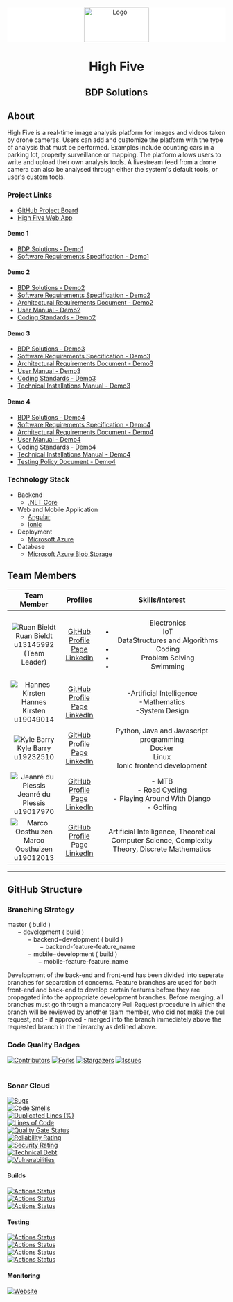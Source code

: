 
<!-- PROJECT SHIELDS -->
<!--
*** I'm using markdown "reference style" links for readability.
*** Reference links are enclosed in brackets [ ] instead of parentheses ( ).
*** See the bottom of this document for the declaration of the reference variables
*** for contributors-url, forks-url, etc. This is an optional, concise syntax you may use.
*** https://www.markdownguide.org/basic-syntax/#reference-style-links
-->

<!-- PROJECT LOGO -->


<br />
<div style="background: #ffffff">
<p align="center">
  <a href="https://github.com/COS301-SE-2021/High-Five">
    <img src="https://www.agilebridge.co.za/wp-content/uploads/2019/04/logo-head.png" alt="Logo" width="150" height="80">
  </a>
</div>
<h1 align="center">High Five</h1>
<h2 align="center">BDP Solutions</h2>





[comment]: <> (<!-- TABLE OF CONTENTS -->)

[comment]: <> (<details open="open">)

[comment]: <> (  <summary><h2 style="display: inline-block">Table of Contents</h2></summary>)

[comment]: <> (  <ol>)

[comment]: <> (    <li>)

[comment]: <> (      <a href="#about-the-project">About The Project</a>)

[comment]: <> (      <ul>)

[comment]: <> (        <li><a href="#built-with">Built With</a></li>)

[comment]: <> (      </ul>)

[comment]: <> (    </li>)

[comment]: <> (    <li>)

[comment]: <> (      <a href="#getting-started">Getting Started</a>)

[comment]: <> (      <ul>)

[comment]: <> (        <li><a href="#prerequisites">Prerequisites</a></li>)

[comment]: <> (        <li><a href="#installation">Installation</a></li>)

[comment]: <> (      </ul>)

[comment]: <> (    </li>)

[comment]: <> (    <li><a href="#usage">Usage</a></li>)

[comment]: <> (    <li><a href="#roadmap">Roadmap</a></li>)

[comment]: <> (    <li><a href="#contributing">Contributing</a></li>)

[comment]: <> (    <li><a href="#license">License</a></li>)

[comment]: <> (    <li><a href="#contact">Contact</a></li>)

[comment]: <> (    <li><a href="#acknowledgements">Acknowledgements</a></li>)

[comment]: <> (  </ol>)

[comment]: <> (</details>)



<!-- ABOUT THE PROJECT -->
## About

High Five is a real-time image analysis platform for images and videos taken by drone cameras. Users can add and customize the platform with the type of analysis that must be performed. Examples include counting cars in a parking lot, property surveillance or mapping. The platform allows users to write and upload their own analysis tools. A livestream feed from a drone camera can also be analysed through either the system's default tools, or user's custom tools.

### Project Links
* []()[GitHub Project Board](https://github.com/COS301-SE-2021/High-Five/projects/1)
* []()[High Five Web App](https://high5app.azurewebsites.net)

#### Demo 1
* []()[BDP Solutions - Demo1](https://drive.google.com/file/d/1eK1aoB-zd5L3d2GkG10BPtbhP_gGUUHX/view?usp=sharing)
* []()[Software Requirements Specification - Demo1](https://drive.google.com/file/d/1BYFmZhJphzAOLJm7mU-x7vVI2vvxT8V4/view?usp=sharing)

#### Demo 2
* []()[BDP Solutions - Demo2](https://drive.google.com/file/d/1K5mNdgFBeGa1tp_Fl8Fh_CcXkf_9zz-h/view?usp=sharing)
* []()[Software Requirements Specification - Demo2](https://drive.google.com/file/d/1pA2TqDQkoDK0Kvq6weMCwAaWwQO4EX78/view?usp=sharing)
* []()[Architectural Requirements Document - Demo2](https://drive.google.com/file/d/1x4INlpjzYA9-NPKbc0kl0ijKud58cmGo/view?usp=sharing)
* []()[User Manual - Demo2](https://drive.google.com/file/d/1AjHnnmrIYHzJ_tqd5kKdCd7cyxjT9Zpw/view?usp=sharing)
* []()[Coding Standards - Demo2](https://drive.google.com/file/d/1tvIkCgz74yAf9RBsicJtToGem8FsMj5i/view?usp=sharing)

#### Demo 3
* []()[BDP Solutions - Demo3](https://drive.google.com/file/d/1T439SdW1anhN5ABBCeN3TUSaYCtRAUYf/view?usp=sharing)
* []()[Software Requirements Specification - Demo3](https://drive.google.com/file/d/1uLGZ6yso0EESTOSO0BwXLwre_7U83pQq/view?usp=sharing)
* []()[Architectural Requirements Document - Demo3](https://drive.google.com/file/d/1865YDaMbVFa22zk9fvqJ3EPl5Junztco/view?usp=sharing)
* []()[User Manual - Demo3](https://drive.google.com/file/d/1NcWNqmqXlfQ9QIWWSMWXryCidAUOc_1p/view?usp=sharing)
* []()[Coding Standards - Demo3](https://drive.google.com/file/d/1e1-PX2OBPiQ1S_2w70eEDOxTWvQDhU5l/view?usp=sharing)
* []()[Technical Installations Manual - Demo3](https://drive.google.com/file/d/1AsGNJ7Lewy66ocaAaJBX8hny2qk_xgIF/view?usp=sharing)

#### Demo 4
* []()[BDP Solutions - Demo4]()
* []()[Software Requirements Specification - Demo4]()
* []()[Architectural Requirements Document - Demo4]()
* []()[User Manual - Demo4]()
* []()[Coding Standards - Demo4]()
* []()[Technical Installations Manual - Demo4]()
* []()[Testing Policy Document - Demo4]()


### Technology Stack
* []()Backend
    * []()[.NET Core](https://dotnet.microsoft.com/download)
* []()Web and Mobile Application
  * []()[Angular](https://angular.io/)
  * []()[Ionic](https://ionicframework.com/)
* []()Deployment
  * []()[Microsoft Azure](https://azure.microsoft.com/en-us/)
* []()Database
  * []()[Microsoft Azure Blob Storage](https://azure.microsoft.com/en-us/services/storage/blobs/)

## Team Members

| **Team Member** | **Profiles** | **Skills/Interest** 
| :-----: | :-----: | :-----: |  
| ![Ruan Bieldt](https://media-exp1.licdn.com/dms/image/C5603AQE9cfut8cq9Xw/profile-displayphoto-shrink_200_200/0/1617882468520?e=1637798400&v=beta&t=tt-gyN2Sz9wtzsNr1zMXI03fyItsa3bhDYKVBF6e_78 "Ruan Bieldt") <br/> Ruan Bieldt <br/> u13145992 <br/> (Team Leader) | [GitHub](https://github.com/ruan-bieldt) <br/> [Profile Page](https://ruan-bieldt.github.io/) <br/> [LinkedIn](https://www.linkedin.com/in/ruan-bieldt-9473ab91/) <br/> | <ul>Electronics<li>IoT</li>DataStructures and Algorithms<li>Coding</li><li>Problem Solving</li><li>Swimming</li></ul> |
| ![Hannes Kirsten](https://media-exp1.licdn.com/dms/image/C4D03AQHm-LyvastazQ/profile-displayphoto-shrink_200_200/0/1619127993907?e=1634774400&v=beta&t=LjV3QRRUvSp7DCMcrLWnSoL0Yf2niKnYDlRoKZJ3_ZM "Hannes Kirsten") <br/> Hannes Kirsten <br/> u19049014 | [GitHub](https://github.com/NJHKirsten) <br/> [Profile Page](https://njhkirsten.github.io/) <br/> [LinkedIn](https://www.linkedin.com/in/nicolaas-kirsten-362a7020b/) <br/> | -Artificial Intelligence<br/>-Mathematics<br/>-System Design |
| ![Kyle Barry](https://media-exp1.licdn.com/dms/image/C5603AQE55Xwc59w5xg/profile-displayphoto-shrink_200_200/0/1548346645069?e=1634774400&v=beta&t=OAQDg5j9H1uyH5Irs7tDCd118bxyMaAQ5pJtpK1nTO0 "Kyle Barry") <br/> Kyle Barry <br/> u19232510 | [GitHub](https://github.com/darthcerellius) <br/> [Profile Page](https://newideassolutions.com) <br/> [LinkedIn](https://www.linkedin.com/in/kyle-barry-886237179/) <br/> | Python, Java and Javascript programming <br> Docker <br> Linux <br> Ionic frontend development|
| ![Jeanré du Plessis](https://media-exp1.licdn.com/dms/image/C4D03AQEl8wcA51FtFA/profile-displayphoto-shrink_200_200/0/1624563981161?e=1637798400&v=beta&t=mLSVvSCsjpvxRkCssa3PMHL0pdF4sH9uTXJOXB_0g3c "Jeanré du Plessis") <br/> Jeanré du Plessis <br/> u19017970 <br/>| [GitHub](https://github.com/JayXD-2K) <br/> [Profile Page](https://jayxd-2k.github.io/)  <br/> [LinkedIn](https://www.linkedin.com/in/jdp2k/) <br/> | - MTB <br/> - Road Cycling <br/> - Playing Around With Django <br/> - Golfing <br/> |
| ![Marco Oosthuizen](https://media-exp1.licdn.com/dms/image/C4D03AQGC-ldtLJjoow/profile-displayphoto-shrink_200_200/0/1618479763493?e=1637798400&v=beta&t=fKP3KYVTxh5i5n_b2k9eRzDSna_TR2YVZSqqLoPSkng "Marco Oosthuizen") <br/> Marco Oosthuizen <br/> u19012013 | [GitHub](https://github.com/Marco-Oosthuizen) <br/> [Profile Page](https://marco-oosthuizen.github.io/) <br/> [LinkedIn](https://www.linkedin.com/in/marco-oosthuizen-369b9320b/) <br/> | Artificial Intelligence, Theoretical Computer Science, Complexity Theory, Discrete Mathematics |

---

## GitHub Structure

### Branching Strategy

master ( build )
</br>
&nbsp;&nbsp;&nbsp;&nbsp;&nbsp;&nbsp;− development ( build )
</br>
&nbsp;&nbsp;&nbsp;&nbsp;&nbsp;&nbsp;&nbsp;&nbsp;&nbsp;&nbsp;&nbsp;&nbsp;− backend−development ( build )
</br>
&nbsp;&nbsp;&nbsp;&nbsp;&nbsp;&nbsp;&nbsp;&nbsp;&nbsp;&nbsp;&nbsp;&nbsp;&nbsp;&nbsp;&nbsp;&nbsp;&nbsp;&nbsp;&nbsp;− backend-feature-feature_name
</br>
&nbsp;&nbsp;&nbsp;&nbsp;&nbsp;&nbsp;&nbsp;&nbsp;&nbsp;&nbsp;&nbsp;&nbsp;− mobile−development ( build )
</br>
&nbsp;&nbsp;&nbsp;&nbsp;&nbsp;&nbsp;&nbsp;&nbsp;&nbsp;&nbsp;&nbsp;&nbsp;&nbsp;&nbsp;&nbsp;&nbsp;&nbsp;&nbsp;− mobile-feature-feature_name

Development of the back-end and front-end has been divided into seperate branches for separation
of concerns. Feature branches are used for both front-end and back-end to develop certain features before they are propagated into the appropriate development branches. Before merging, all branches must go through a mandatory Pull Request procedure in which the branch will be reviewed by another team member, who did not make the pull request, and - if approved - merged into the branch immediately above the requested branch in the hierarchy as defined above.

### Code Quality Badges
[![Contributors][contributors-shield]][contributors-url]
[![Forks][forks-shield]][forks-url]
[![Stargazers][stars-shield]][stars-url]
[![Issues][issues-shield]][issues-url]<br><br>

### Sonar Cloud
[![Bugs](https://sonarcloud.io/api/project_badges/measure?project=COS301-SE-2021_High-Five&metric=bugs)](https://sonarcloud.io/dashboard?id=COS301-SE-2021_High-Five)
<br>
[![Code Smells](https://sonarcloud.io/api/project_badges/measure?project=COS301-SE-2021_High-Five&metric=code_smells)](https://sonarcloud.io/dashboard?id=COS301-SE-2021_High-Five)
<br>
[![Duplicated Lines (%)](https://sonarcloud.io/api/project_badges/measure?project=COS301-SE-2021_High-Five&metric=duplicated_lines_density)](https://sonarcloud.io/dashboard?id=COS301-SE-2021_High-Five)
<br>
[![Lines of Code](https://sonarcloud.io/api/project_badges/measure?project=COS301-SE-2021_High-Five&metric=ncloc)](https://sonarcloud.io/dashboard?id=COS301-SE-2021_High-Five)
<br>
[![Quality Gate Status](https://sonarcloud.io/api/project_badges/measure?project=COS301-SE-2021_High-Five&metric=alert_status)](https://sonarcloud.io/dashboard?id=COS301-SE-2021_High-Five)
<br>
[![Reliability Rating](https://sonarcloud.io/api/project_badges/measure?project=COS301-SE-2021_High-Five&metric=reliability_rating)](https://sonarcloud.io/dashboard?id=COS301-SE-2021_High-Five)
<br>
[![Security Rating](https://sonarcloud.io/api/project_badges/measure?project=COS301-SE-2021_High-Five&metric=security_rating)](https://sonarcloud.io/dashboard?id=COS301-SE-2021_High-Five)
<br>
[![Technical Debt](https://sonarcloud.io/api/project_badges/measure?project=COS301-SE-2021_High-Five&metric=sqale_index)](https://sonarcloud.io/dashboard?id=COS301-SE-2021_High-Five)
<br>
[![Vulnerabilities](https://sonarcloud.io/api/project_badges/measure?project=COS301-SE-2021_High-Five&metric=vulnerabilities)](https://sonarcloud.io/dashboard?id=COS301-SE-2021_High-Five)
<br>


#### Builds
[![Actions Status](https://github.com/COS301-SE-2021/High-Five/workflows/Ionic%20Build/badge.svg)](https://github.com/COS301-SE-2021/High-Five/actions/workflows/ionic.yml)
<br>
[![Actions Status](https://github.com/COS301-SE-2021/High-Five/workflows/.NET%20Core%20Build/badge.svg)](https://github.com/COS301-SE-2021/High-Five/actions/workflows/aspnet.yml)
<br>
[![Actions Status](https://github.com/COS301-SE-2021/High-Five/workflows/Android%20Build/badge.svg)](https://github.com/COS301-SE-2021/High-Five/actions/workflows/android_build.yml)
<br>
#### Testing
[![Actions Status](https://github.com/COS301-SE-2021/High-Five/workflows/Ionic%20Unit%20Tests/badge.svg)](https://github.com/COS301-SE-2021/High-Five/actions/workflows/ionic_unittests.yml)
<br>
[![Actions Status](https://github.com/COS301-SE-2021/High-Five/workflows/.NET%20Core%20Unit%20Tests/badge.svg)](https://github.com/COS301-SE-2021/High-Five/actions/workflows/aspnet_unittests.yml)
<br>
[![Actions Status](https://github.com/COS301-SE-2021/High-Five/workflows/.NET%20Core%20Integration%20Tests/badge.svg)](https://github.com/COS301-SE-2021/High-Five/actions/workflows/aspnet_integrationtests.yml)
<br>
[![Actions Status](https://github.com/COS301-SE-2021/High-Five/workflows/Android%20Unit%20Tests/badge.svg)](https://github.com/COS301-SE-2021/High-Five/actions/workflows/android_unittests.yml)
<br>
#### Monitoring
[![Website](https://img.shields.io/website?url=https%3A%2F%2Fdiscord.com%2Fchannels%2F841566124087705620%2F841566124087705625%2F848982894759641118)](https://high5app.azurewebsites.net/)
<br>
<!-- MARKDOWN LINKS & IMAGES -->
<!-- https://www.markdownguide.org/basic-syntax/#reference-style-links -->
[contributors-shield]: https://img.shields.io/github/contributors/COS301-SE-2021/High-Five.svg?style=for-the-badge
[contributors-url]: https://github.com/COS301-SE-2021/High-Five/graphs/contributors
[forks-shield]: https://img.shields.io/github/forks/COS301-SE-2021/High-Five.svg?style=for-the-badge
[forks-url]: https://github.com/COS301-SE-2021/High-Five/network/members
[stars-shield]: https://img.shields.io/github/stars/COS301-SE-2021/High-Five.svg?style=for-the-badge
[stars-url]: https://github.com/COS301-SE-2021/High-Five/stargazers
[issues-shield]: https://img.shields.io/github/issues/COS301-SE-2021/High-Five.svg?style=for-the-badge
[issues-url]: hhttps://github.com/COS301-SE-2021/High-Five/issues
[license-shield]: https://img.shields.io/github/license/COS301-SE-2021/High-Five.svg?style=for-the-badge
[license-url]: https://github.com/COS301-SE-2021/High-Five/blob/master/LICENSE.txt
[linkedin-shield]: https://img.shields.io/badge/-LinkedIn-black.svg?style=for-the-badge&logo=linkedin&colorB=555
[linkedin-url]: https://linkedin.com/in/github_username
